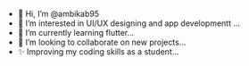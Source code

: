 - 👋 Hi, I’m @ambikab95
- 👀 I’m interested in UI/UX designing and app developmentt ...
- 🌱 I’m currently learning flutter...
- 💞️ I’m looking to collaborate on new projects...
- ✨ Improving my coding skills as a student...

<!---
ambikab95/ambikab95 is a ✨ special ✨ repository because its `README.md` (this file) appears on your GitHub profile.
You can click the Preview link to take a look at your changes.
--->

